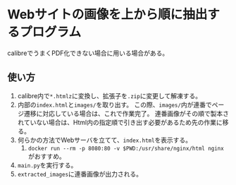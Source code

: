 # Webサイトの画像を上から順に抽出するプログラム

calibreでうまくPDF化できない場合に用いる場合がある。

## 使い方

1. calibre内で`*.htmlz`に変換し、拡張子を`.zip`に変更して解凍する。
2. 内部の`index.html`と`images/`を取り出す。
  この際、`images/`内が連番でページ遷移に対応している場合は、これで作業完了。
  連番画像がその順で製本されていない場合は、Html内の指定順で引き出す必要があるため先の作業に移る。
3. 何らかの方法でWebサーバを立てて、`index.html`を表示する。
   1. `docker run --rm -p 8080:80 -v $PWD:/usr/share/nginx/html nginx`がおすすめ。
4. `main.py`を実行する。
5. `extracted_images`に連番画像が出力される。
